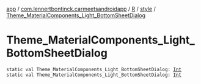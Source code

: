 [app](../../../index.md) / [com.lennertbontinck.carmeetsandroidapp](../../index.md) / [R](../index.md) / [style](index.md) / [Theme_MaterialComponents_Light_BottomSheetDialog](./-theme_-material-components_-light_-bottom-sheet-dialog.md)

# Theme_MaterialComponents_Light_BottomSheetDialog

`static val Theme_MaterialComponents_Light_BottomSheetDialog: `[`Int`](https://kotlinlang.org/api/latest/jvm/stdlib/kotlin/-int/index.html)
`static val Theme_MaterialComponents_Light_BottomSheetDialog: `[`Int`](https://kotlinlang.org/api/latest/jvm/stdlib/kotlin/-int/index.html)